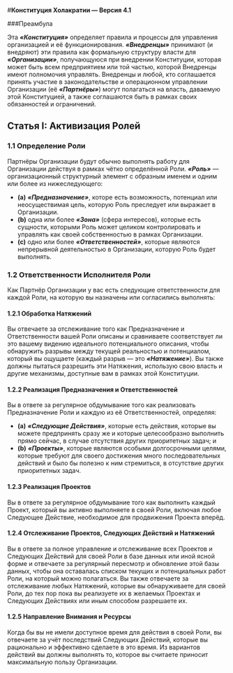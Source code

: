 #**Конституция Холакратии — Версия 4.1**

###Преамбула

Эта **_«Конституция»_** определяет правила и процессы для управления организацией и её функционирования. **_«Внедренцы»_** принимают (и внедряют) эти правила как формальную структуру власти для **_«Организации»_**, получающуюся при внедрении Конституции, которая может быть всем предприятием или той частью, которой Внедренцы имеют полномочия управлять. Внедренцы и любой, кто соглашается принять участие в законодательстве и операционном управлении Организации (её **_«Партнёры»_**) могут полагаться на власть, даваемую этой Конституцией, а также соглашаются быть в рамках своих обязанностей и ограничений.

## Статья I: Активизация Ролей

### 1.1 Определение Роли

Партнёры Организации будут обычно выполнять работу для Организации действуя в рамках чётко определённой Роли. **_«Роль»_** — организационный структурный элемент с образным именем и одним или более из нижеследующего:
- **(a)** **_«Предназначение»_**, которе есть возможность, потенциал или неосуществимая цель, которую Роль преследует или выражает в Организации.
- **(b)** одна или более **_«Зона»_** (сфера интересов), которые есть сущности, которыми Роль может целиком контролировать и управлять как своей собственностью в рамках Организации.
- **(c)** одно или более **_«Ответственностей»_**, которые являются непрерывной деятельностью в Организации, которую Роль будет выполнять.

### 1.2 Ответственности Исполнителя Роли
Как Партнёр Организации у вас есть следующие ответственности для каждой Роли, на которую вы назначены или согласились выполнять:

#### 1.2.1 Обработка Натяжений

Вы отвечаете за отслеживание того как Предназначение и Ответственности вашей Роли описаны и сравниваете соответствует ли это вашему видению идеального потенциального описания, чтобы обнаружить разрывы между текущей реальностью и потенциалом, который вы ощущаете (каждый разрыв — это **_«Натяжение»_**). Вы также должны пытаться разрешить эти Натяжения, использую свою власть и другие механизмы, доступные вам в рамках этой Конституции.

#### 1.2.2 Реализация Предназначения и Ответственностей

Вы в ответе за регулярное обдумывание того как реализовать Предназначение Роли и каждую из её Ответственностей, определяя:

- **(a)** **_«Следующие Действия»_**, которые есть действия, которые вы можете предпринять сразу же и которые целесообразно выполнить прямо сейчас, в случае отсутствия других приоритетных задач; и
- **(b)** **_«Проекты»_**, которые являются особыми долгосрочными целями, которые требуют для своего достижения много последовательных действий и было бы полезно к ним стремиться, в отсутствие других приоритетных задач.

#### 1.2.3 Реализация Проектов

Вы в ответе за регулярное обдумывание того как выполнить каждый Проект, который вы активно выполняете в своей Роли, включая любое Следующее Действие, необходимое для продвижения Проекта вперёд.

#### 1.2.4 Отслеживание Проектов, Следующих Действий и Натяжений

Вы в ответе за полное управление и отслеживание всех Проектов и Следующих Действий для своей Роли в базе данных или иной ясной форме и отвечаете за регулярный пересмотр и обновление этой базы данных, чтобы она оставалась списком текущих и потенциальных работ Роли, на который можно полагаться. Вы также отвечаете за отслеживание любых Натяжений, которые вы обнаруживаете для своей Роли, до тех пор пока вы реализуете их в желаемых Проектах и Следующих Действиях или иным способом разрешаете их.

#### 1.2.5 Направление Внимания и Ресурсы

Когда бы вы не имели доступное время для действия в своей Роли, вы отвечаете за учёт последствий Следующих Действий, которые вы рационально и эффективно сделаете в это время. Из вариантов действий вы должны выполнять то, которое вы считаете приносит максимальную пользу Организации.
